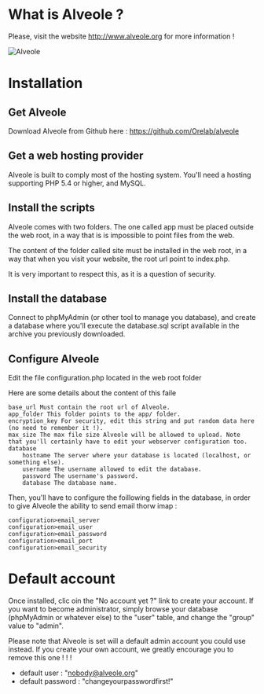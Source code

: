


# What is Alveole ?

Please, visit the website http://www.alveole.org for more information !

![Alveole](http://www.alveole.org/assets/gallery1/alveole-business-intelligence.png)

# Installation

## Get Alveole

Download Alveole from Github here : https://github.com/Orelab/alveole

## Get a web hosting provider

Alveole is built to comply most of the hosting system. You'll need a hosting supporting PHP 5.4 or higher, and MySQL.

## Install the scripts

Alveole comes with two folders. The one called app must be placed outside the web root, in a way that is is impossible to point files from the web.

The content of the folder called site must be installed in the web root, in a way that when you visit your website, the root url point to index.php.

It is very important to respect this, as it is a question of security.

## Install the database

Connect to phpMyAdmin (or other tool to manage you database), and create a database where you'll execute the database.sql script available in the archive you previously downloaded.

## Configure Alveole

Edit the file configuration.php located in the web root folder

Here are some details about the content of this faile

    base_url Must contain the root url of Alveole.
    app_folder This folder points to the app/ folder.
    encryption_key For security, edit this string and put random data here (no need to remember it !).
    max_size The max file size Alveole will be allowed to upload. Note that you'll certainly have to edit your webserver configuration too.
    database
        hostname The server where your database is located (localhost, or something else).
        username The username allowed to edit the database.
        password The username's password.
        database The database name.

Then, you'll have to configure the foillowing fields in the database, in order to give Alveole the ability to send email thorw imap :

	configuration>email_server
	configuration>email_user
	configuration>email_password
	configuration>email_port
	configuration>email_security



# Default account

Once installed, clic oin the "No account yet ?" link to create your account.
If you want to become administrator, simply browse your database (phpMyAdmin or whatever else) to the "user" table,
and change the "group" value to "admin".

Please note that Alveole is set will a default admin account you could use instead. If you create your own account,
we greatly encourage you to remove this one ! ! !

- default user : "nobody@alveole.org"
- default password : "changeyourpasswordfirst!"



